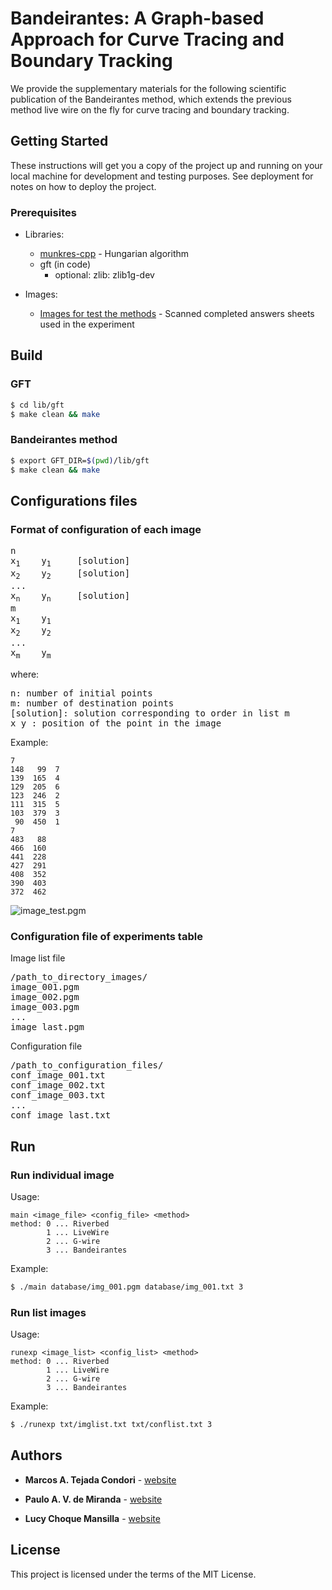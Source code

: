 Bandeirantes: A Graph-based Approach for Curve Tracing and Boundary Tracking
===================

We provide the supplementary materials for the following scientific publication of the Bandeirantes method, which extends the previous method live wire on the fly for curve tracing and boundary tracking.

## Getting Started

These instructions will get you a copy of the project up and running on your local machine for development and testing purposes. See deployment for notes on how to deploy the project.

### Prerequisites

* Libraries:
    * [munkres-cpp](https://github.com/saebyn/munkres-cpp) - Hungarian algorithm 
    * gft (in code)
        - optional: zlib: zlib1g-dev

* Images:
    * [Images for test the methods](http://www.vision.ime.usp.br/~mtejadac/bandeirantes.html) - Scanned completed answers sheets used in the experiment


## Build

### GFT
```bash
$ cd lib/gft
$ make clean && make
```
### Bandeirantes method
```bash
$ export GFT_DIR=$(pwd)/lib/gft
$ make clean && make
```

## Configurations files

### Format of configuration of each image
<pre>
n
x<sub>1</sub>    y<sub>1</sub>     [solution]
x<sub>2</sub>    y<sub>2</sub>     [solution]
...
x<sub>n</sub>    y<sub>n</sub>     [solution]
m
x<sub>1</sub>    y<sub>1</sub>   
x<sub>2</sub>    y<sub>2</sub>   
...
x<sub>m</sub>    y<sub>m</sub> 
</pre>
where: 
<pre>n: number of initial points
m: number of destination points
[solution]: solution corresponding to order in list m
x y : position of the point in the image
</pre>


Example:
```
7
148   99  7
139  165  4
129  205  6
123  246  2
111  315  5
103  379  3
 90  450  1
7
483   88
466  160
441  228
427  291
408  352
390  403
372  462
```

![image_test.pgm](http://www.vision.ime.usp.br/~mtejadac/bandeirantes_files/graph0002a.png)

### Configuration file of experiments table
Image list file
<pre>/path_to_directory_images/
image_001.pgm
image_002.pgm
image_003.pgm
...
image_last.pgm
</pre>
 
 Configuration file
<pre>/path_to_configuration_files/
conf_image_001.txt
conf_image_002.txt
conf_image_003.txt
...
conf_image_last.txt</pre>

## Run

### Run individual image
Usage:
```
main <image_file> <config_file> <method>
method: 0 ... Riverbed
        1 ... LiveWire
        2 ... G-wire
        3 ... Bandeirantes
```

Example:
```bash
$ ./main database/img_001.pgm database/img_001.txt 3
```

### Run list images
Usage:
```
runexp <image_list> <config_list> <method>
method: 0 ... Riverbed
        1 ... LiveWire
        2 ... G-wire
        3 ... Bandeirantes
```

Example:
```bash
$ ./runexp txt/imglist.txt txt/conflist.txt 3
```
## Authors

* **Marcos A. Tejada Condori** - [website](http://www.vision.ime.usp.br/~mtejadac/)

* **Paulo A. V. de Miranda** - [website](http://www.vision.ime.usp.br/~pmiranda/)

* **Lucy Choque Mansilla** - [website](http://www.vision.ime.usp.br/~lucyacm/)

## License

This project is licensed under the terms of the MIT License.
